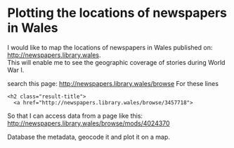 # Plotting the locations of newspapers in Wales
I would like to map the locations of newspapers in Wales published on:
http://newspapers.library.wales.  
This will enable me to see the geographic coverage of stories during World War I.

search this page:
http://newspapers.library.wales/browse
For these lines

```
<h2 class="result-title">
  <a href="http://newspapers.library.wales/browse/3457718">
```
  
So that I can access data from a page like this:
http://newspapers.library.wales/browse/mods/4024370

Database the metadata, geocode it and plot it on a map.
